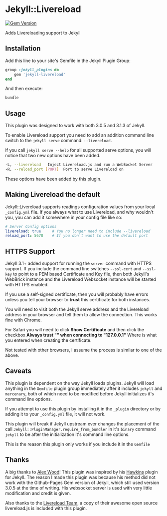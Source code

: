 # Jekyll::Livereload

[![Gem Version](https://badge.fury.io/rb/jekyll-livereload.svg)](https://badge.fury.io/rb/jekyll-livereload)

Adds Livereloading support to Jekyll

## Installation

Add this line to your site's Gemfile in the Jekyll Plugin Group:

```ruby
group :jekyll_plugins do
    gem 'jekyll-livereload'
end
```

And then execute:

```bash
bundle
```

## Usage

This plugin was designed to work with both 3.0.5 and 3.1.3 of Jekyll.

To enable Livereload support you need to add an addition command line switch to the
`jekyll serve` command: `--livereload`.

If you call `jekyll serve --help` for all supported serve options, you will notice
that two new options have been added.

```bash
-L, --livereload   Inject Livereload.js and run a WebSocket Server
-R, --reload_port [PORT]  Port to serve Livereload on
```

These options have been added by this plugin.

## Making Livereload the default

Jekyll::Livereload supports readings configuration values from your local `_config.yml`
file. If you always what to use Livereload, and why wouldn't you, you can add it somewhere
in your config file like so:

```yaml
# Server Config options
livereload: true     # You no longer need to include --livereload
reload_port: 5678    # If you don't want to use the default port
```

## HTTPS Support

Jekyll 3.1+ added support for running the `server` command with HTTPS support.
If you include the command line switches `--ssl-cert` and `--ssl-key` to point to
a PEM based Certificate and Key file, then both Jekyll's WebBrick instance and the
Livereload Websocket instance will be started with HTTPS enabled.

If you use a self-signed certificate, then you will probably have errors unless
you tell your browser to **trust** this certificate for both instances.

You will need to visit both the Jekyll serve address and the Livereload address
in your browser and tell them to allow the connection. This works fine with Chrome.

For Safari you will need to click **Show Certificate** and then click the checkbox
**Always trust "<certificate name>" when connecting to "127.0.0.1"**
Where <certificate name> is what you entered when creating the certificate.

Not tested with other browsers, I assume the process is similar to one of the above.

## Caveats

This plugin is dependent on the way Jekyll loads plugins.
Jekyll will load anything in the `Gemfile` plugin group immediately after it
includes `jekyll` and `mercenary`, both of which need to be modified before
Jekyll initializes it's command line options.

If you attempt to use this plugin by installing it in the `_plugin` directory
or by adding it to your `_config.yml` file, it will not work.

This plugin will break if Jekyll upstream ever changes the placement of the call
`Jekyll::PluginManager.require_from_bundler` in it's `binary` command `jekyll` to
be after the initialization it's command line options.

This is the reason this plugin only works if you include it in the `Gemfile`

## Thanks

A big thanks to [Alex Wood](https://github.com/awood)! This plugin was
inspired by his [Hawkins](https://github.com/awood/hawkins) plugin for Jekyll.
The reason I made this plugin was because his method did not work with the
Github-Pages Gem version of Jekyll, which still used version 3.0.5 at the time
of writing. His websocket server is used with very little modification and
credit is given.

Also thanks to the [Livereload Team](https://github.com/livereload), a copy of
their awesome open source livereload.js is included with this plugin.
